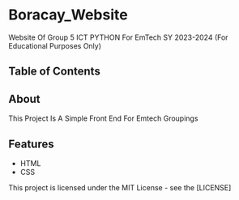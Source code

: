 # Boracay_Website

Website Of Group 5 ICT PYTHON For EmTech SY 2023-2024 (For Educational Purposes Only)

## Table of Contents

## About

This Project Is A Simple Front End For Emtech Groupings 

## Features

- HTML
- CSS
  
This project is licensed under the MIT License - see the [LICENSE]
